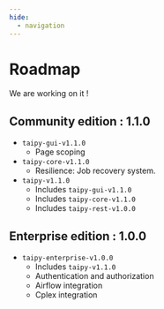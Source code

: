 ```yaml
---
hide:
  - navigation
---
```


# Roadmap

We are working on it !

## Community edition : 1.1.0

- `taipy-gui-v1.1.0`
  - Page scoping
- `taipy-core-v1.1.0`
  - Resilience: Job recovery system.
- `taipy-v1.1.0`
  - Includes `taipy-gui-v1.1.0`
  - Includes `taipy-core-v1.1.0`
  - Includes `taipy-rest-v1.0.0`

## Enterprise edition : 1.0.0

- `taipy-enterprise-v1.0.0`
  - Includes `taipy-v1.1.0`
  - Authentication and authorization
  - Airflow integration
  - Cplex integration
